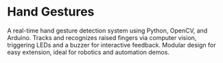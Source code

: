 # Hand Gestures
 A real-time hand gesture detection system using Python, OpenCV, and Arduino. Tracks and recognizes raised fingers via computer vision, triggering LEDs and a buzzer for interactive feedback. Modular design for easy extension, ideal for robotics and automation demos.
